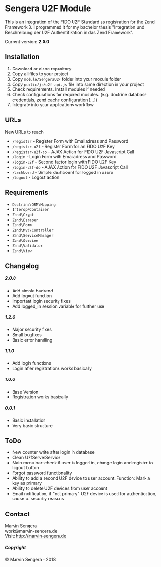 # Sengera U2F Module
This is an integration of the FIDO U2F Standard as registration for the Zend Framework 3. I programmed it for my 
bachelor thesis "Integration und Beschreibung der U2F Authentifikation in das Zend Framework".

Current version: **2.0.0**

## Installation
1. Download or clone repository
2. Copy all files to your project
3. Copy `module/SengeraU2F` folder into your module folder
4. Copy `public/js/u2f-api.js` file into same direction in your project
5. Check requirements. Install modules if needed
6. Check configurations for required modules. (e.g. doctrine database credentials, zend cache configuration [...])
7. Integrate into your applications workflow

## URLs
New URLs to reach:
- `/register` - Register Form with Emailadress and Password
- `/register-u2f` - Register Form for an FIDO U2F Key
- `/register-u2f-do` - AJAX Action for FIDO U2F Javascript Call
- `/login` - Login Form with Emailadress and Password
- `/login-u2f` - Second factor login with FIDO U2F Key
- `/login-u2f-do` - AJAX Action for FIDO U2F Javascript Call
- `/dashboard` - Simple dashboard for logged in users
- `/logout` - Logout action

## Requirements
- `Doctrine\ORM\Mapping`
- `Interop\Container`
- `Zend\Crypt`
- `Zend\Escaper`
- `Zend\Form`
- `Zend\Mvc\Controller`
- `Zend\ServiceManager`
- `Zend\Session`
- `Zend\Validator`
- `Zend\View`

## Changelog
##### 2.0.0
- Add simple backend
- Add logout function
- Important login security fixes
- Add logged_in session variable for further use

##### 1.2.0
- Major security fixes
- Small bugfixes
- Basic error handling

##### 1.1.0
- Add login functions
- Login after registrations works basically

##### 1.0.0
- Base Version
- Registration works basically

##### 0.0.1
- Basic installation
- Very basic structure

## ToDo
- New counter write after login in database
- Clean U2fServerService
- Main menu bar: check if user is logged in, change login and register to logout button
- Forgot password functionality
- Ability to add a second U2F device to user account. Function: Mark a key as primary
- Ability to delete U2F devices from user account
- Email notification, if "not primary" U2F device is used for authentication, cause of security reasons

## Contact
Marvin Sengera  
work@marvin-sengera.de  
Visit: http://marvin-sengera.de

##### Copyright
&copy;  Marvin Sengera - 2018